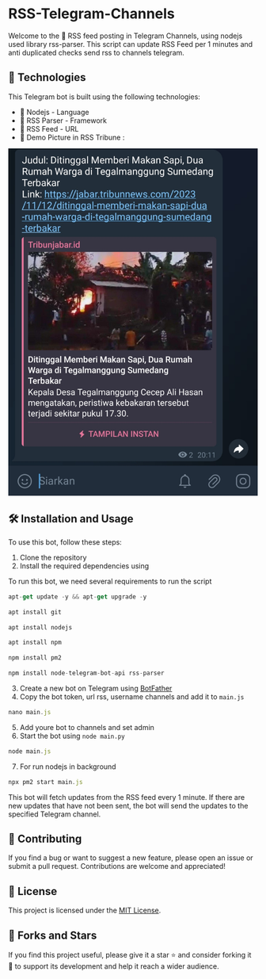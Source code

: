 # RSS-Telegram-Channels

Welcome to the 📧 RSS feed posting in Telegram Channels, using nodejs used library rss-parser.  This script can update RSS Feed per 1 minutes and anti duplicated checks send rss to channels telegram.

## 🚀 Technologies

This Telegram bot is built using the following technologies:

- 🚀 Nodejs - Language 
- 🤖 RSS Parser - Framework
- 📨 RSS Feed - URL
- 🗿 Demo Picture in RSS Tribune :
<p align="center">
  <img src="https://raw.githubusercontent.com/naix0x/RSS-Telegram-Channels/main/Screenshot_20231112-201523_Telegram.jpg" />
</p>

## 🛠️ Installation and Usage

To use this bot, follow these steps:

1. Clone the repository
2. Install the required dependencies using 

To run this bot, we need several requirements to run the script

```javascript
apt-get update -y && apt-get upgrade -y
```

```javascript
apt install git
```

```javascript
apt install nodejs
```

```javascript
apt install npm
```

```javascript
npm install pm2
```

```javascript
npm install node-telegram-bot-api rss-parser
```

3. Create a new bot on Telegram using [BotFather](https://core.telegram.org/bots#3-how-do-i-create-a-bot)
4. Copy the bot token, url rss, username channels and add it to `main.js`
```javascript
nano main.js
```
5. Add youre bot to channels and set admin
6. Start the bot using `node main.py`
```javascript
node main.js
```
7. For run nodejs in background
```javascript
npx pm2 start main.js
```

This bot will fetch updates from the RSS feed every 1 minute. If there are new updates that have not been sent, the bot will send the updates to the specified Telegram channel.

## 🤝 Contributing

If you find a bug or want to suggest a new feature, please open an issue or submit a pull request. Contributions are welcome and appreciated!

## 📝 License

This project is licensed under the [MIT License](https://github.com/naix0x/RSS-Telegram-Channels/blob/main/LICENSE).

## 👥 Forks and Stars

If you find this project useful, please give it a star ⭐ and consider forking it 🍴 to support its development and help it reach a wider audience.
